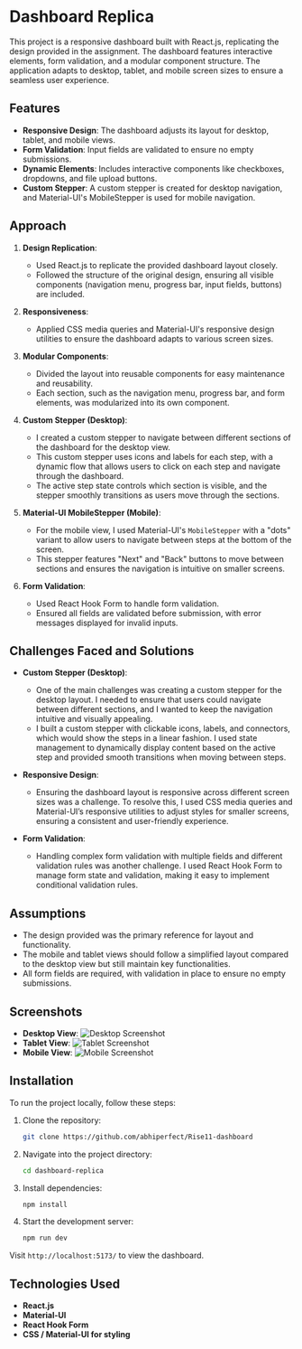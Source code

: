 # Dashboard Replica

This project is a responsive dashboard built with React.js, replicating the design provided in the assignment. The dashboard features interactive elements, form validation, and a modular component structure. The application adapts to desktop, tablet, and mobile screen sizes to ensure a seamless user experience.

## Features

- **Responsive Design**: The dashboard adjusts its layout for desktop, tablet, and mobile views.
- **Form Validation**: Input fields are validated to ensure no empty submissions.
- **Dynamic Elements**: Includes interactive components like checkboxes, dropdowns, and file upload buttons.
- **Custom Stepper**: A custom stepper is created for desktop navigation, and Material-UI's MobileStepper is used for mobile navigation.

## Approach

1. **Design Replication**: 
   - Used React.js to replicate the provided dashboard layout closely.
   - Followed the structure of the original design, ensuring all visible components (navigation menu, progress bar, input fields, buttons) are included.
  
2. **Responsiveness**:
   - Applied CSS media queries and Material-UI's responsive design utilities to ensure the dashboard adapts to various screen sizes.
   
3. **Modular Components**:
   - Divided the layout into reusable components for easy maintenance and reusability.
   - Each section, such as the navigation menu, progress bar, and form elements, was modularized into its own component.

4. **Custom Stepper (Desktop)**:
   - I created a custom stepper to navigate between different sections of the dashboard for the desktop view. 
   - This custom stepper uses icons and labels for each step, with a dynamic flow that allows users to click on each step and navigate through the dashboard.
   - The active step state controls which section is visible, and the stepper smoothly transitions as users move through the sections.

5. **Material-UI MobileStepper (Mobile)**:
   - For the mobile view, I used Material-UI's `MobileStepper` with a "dots" variant to allow users to navigate between steps at the bottom of the screen.
   - This stepper features "Next" and "Back" buttons to move between sections and ensures the navigation is intuitive on smaller screens.

6. **Form Validation**:
   - Used React Hook Form to handle form validation.
   - Ensured all fields are validated before submission, with error messages displayed for invalid inputs.

## Challenges Faced and Solutions

- **Custom Stepper (Desktop)**:
  - One of the main challenges was creating a custom stepper for the desktop layout. I needed to ensure that users could navigate between different sections, and I wanted to keep the navigation intuitive and visually appealing.
  - I built a custom stepper with clickable icons, labels, and connectors, which would show the steps in a linear fashion. I used state management to dynamically display content based on the active step and provided smooth transitions when moving between steps.

- **Responsive Design**:
  - Ensuring the dashboard layout is responsive across different screen sizes was a challenge. To resolve this, I used CSS media queries and Material-UI’s responsive utilities to adjust styles for smaller screens, ensuring a consistent and user-friendly experience.

- **Form Validation**:
  - Handling complex form validation with multiple fields and different validation rules was another challenge. I used React Hook Form to manage form state and validation, making it easy to implement conditional validation rules.

## Assumptions

- The design provided was the primary reference for layout and functionality.
- The mobile and tablet views should follow a simplified layout compared to the desktop view but still maintain key functionalities.
- All form fields are required, with validation in place to ensure no empty submissions.

## Screenshots

- **Desktop View**: ![Desktop Screenshot](public/desktop.png)
- **Tablet View**: ![Tablet Screenshot](public/tablet.png)
- **Mobile View**: ![Mobile Screenshot](public/mobile.png)

## Installation

To run the project locally, follow these steps:

1. Clone the repository:

   ```bash
   git clone https://github.com/abhiperfect/Rise11-dashboard
   ```

2. Navigate into the project directory:

   ```bash
   cd dashboard-replica
   ```

3. Install dependencies:

   ```bash
   npm install
   ```

4. Start the development server:

   ```bash
   npm run dev
   ```

Visit `http://localhost:5173/` to view the dashboard.

## Technologies Used

- **React.js**
- **Material-UI**
- **React Hook Form**
- **CSS / Material-UI for styling**
